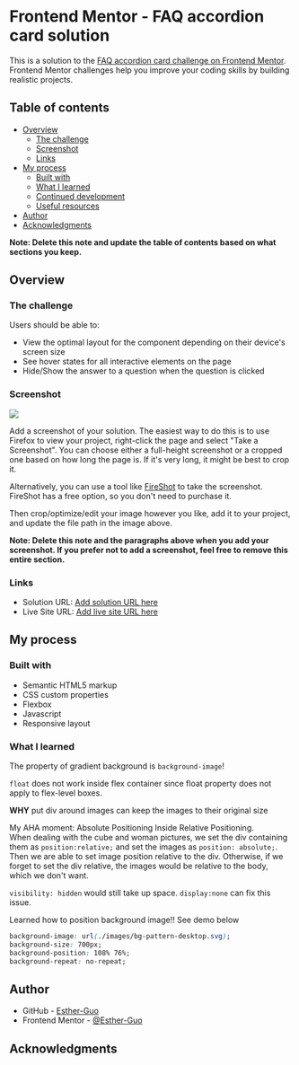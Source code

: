 # Frontend Mentor - FAQ accordion card solution

This is a solution to the [FAQ accordion card challenge on Frontend Mentor](https://www.frontendmentor.io/challenges/faq-accordion-card-XlyjD0Oam). Frontend Mentor challenges help you improve your coding skills by building realistic projects. 

## Table of contents

- [Overview](#overview)
  - [The challenge](#the-challenge)
  - [Screenshot](#screenshot)
  - [Links](#links)
- [My process](#my-process)
  - [Built with](#built-with)
  - [What I learned](#what-i-learned)
  - [Continued development](#continued-development)
  - [Useful resources](#useful-resources)
- [Author](#author)
- [Acknowledgments](#acknowledgments)

**Note: Delete this note and update the table of contents based on what sections you keep.**

## Overview

### The challenge

Users should be able to:

- View the optimal layout for the component depending on their device's screen size
- See hover states for all interactive elements on the page
- Hide/Show the answer to a question when the question is clicked

### Screenshot

![](./screenshot.jpg)

Add a screenshot of your solution. The easiest way to do this is to use Firefox to view your project, right-click the page and select "Take a Screenshot". You can choose either a full-height screenshot or a cropped one based on how long the page is. If it's very long, it might be best to crop it.

Alternatively, you can use a tool like [FireShot](https://getfireshot.com/) to take the screenshot. FireShot has a free option, so you don't need to purchase it. 

Then crop/optimize/edit your image however you like, add it to your project, and update the file path in the image above.

**Note: Delete this note and the paragraphs above when you add your screenshot. If you prefer not to add a screenshot, feel free to remove this entire section.**

### Links

- Solution URL: [Add solution URL here](https://your-solution-url.com)
- Live Site URL: [Add live site URL here](https://your-live-site-url.com)

## My process

### Built with

- Semantic HTML5 markup
- CSS custom properties
- Flexbox
- Javascript
- Responsive layout

### What I learned

The property of gradient background is `background-image`!

`float` does not work inside flex container since  float property does not apply to flex-level boxes.

**WHY** put div around images can keep the images to their original size

My AHA moment: Absolute Positioning Inside Relative Positioning.  
When dealing with the cube and woman pictures, we set the div containing them as `position:relative;` and set the images as `position: absolute;`. Then we are able to set image position relative to the div. Otherwise, if we forget to set the div relative, the images would be relative to the body, which we don't want.

`visibility: hidden` would still take up space. `display:none` can fix this issue.

Learned how to position background image!! See demo below
```css
background-image: url(./images/bg-pattern-desktop.svg);
background-size: 700px;
background-position: 108% 76%;
background-repeat: no-repeat;
```

## Author

- GitHub - [Esther-Guo](https://github.com/Esther-Guo)
- Frontend Mentor - [@Esther-Guo](https://www.frontendmentor.io/profile/Esther-Guo)

## Acknowledgments
